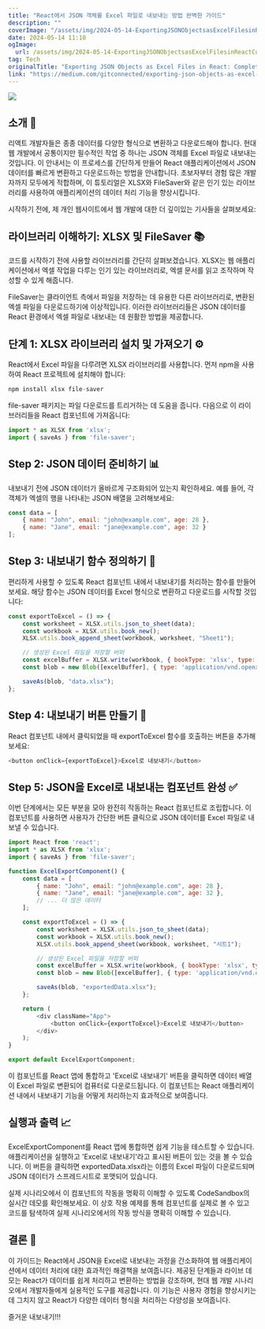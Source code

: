 ```yaml
---
title: "React에서 JSON 객체를 Excel 파일로 내보내는 방법 완벽한 가이드"
description: ""
coverImage: "/assets/img/2024-05-14-ExportingJSONObjectsasExcelFilesinReactCompleteGuide_0.png"
date: 2024-05-14 11:10
ogImage: 
  url: /assets/img/2024-05-14-ExportingJSONObjectsasExcelFilesinReactCompleteGuide_0.png
tag: Tech
originalTitle: "Exporting JSON Objects as Excel Files in React: Complete Guide"
link: "https://medium.com/gitconnected/exporting-json-objects-as-excel-files-in-react-a-beginners-guide-08b090bc2a99"
---
```



<img src="/assets/img/2024-05-14-ExportingJSONObjectsasExcelFilesinReactCompleteGuide_0.png" />

## 소개 🌟

리액트 개발자들은 종종 데이터를 다양한 형식으로 변환하고 다운로드해야 합니다. 현대 웹 개발에서 공통이지만 필수적인 작업 중 하나는 JSON 객체를 Excel 파일로 내보내는 것입니다. 이 안내서는 이 프로세스를 간단하게 만들어 React 애플리케이션에서 JSON 데이터를 빠르게 변환하고 다운로드하는 방법을 안내합니다. 초보자부터 경험 많은 개발자까지 모두에게 적합하며, 이 튜토리얼은 XLSX와 FileSaver와 같은 인기 있는 라이브러리를 사용하여 애플리케이션의 데이터 처리 기능을 향상시킵니다.

시작하기 전에, 제 개인 웹사이트에서 웹 개발에 대한 더 깊이있는 기사들을 살펴보세요:



## 라이브러리 이해하기: XLSX 및 FileSaver 📚

코드를 시작하기 전에 사용할 라이브러리를 간단히 살펴보겠습니다. XLSX는 웹 애플리케이션에서 엑셀 작업을 다루는 인기 있는 라이브러리로, 엑셀 문서를 읽고 조작하며 작성할 수 있게 해줍니다.

FileSaver는 클라이언트 측에서 파일을 저장하는 데 유용한 다른 라이브러리로, 변환된 엑셀 파일을 다운로드하기에 이상적입니다. 이러한 라이브러리들은 JSON 데이터를 React 환경에서 엑셀 파일로 내보내는 데 원활한 방법을 제공합니다.

## 단계 1: XLSX 라이브러리 설치 및 가져오기 ⚙️



React에서 Excel 파일을 다루려면 XLSX 라이브러리를 사용합니다. 먼저 npm을 사용하여 React 프로젝트에 설치해야 합니다:

```js
npm install xlsx file-saver
```

file-saver 패키지는 파일 다운로드를 트리거하는 데 도움을 줍니다. 다음으로 이 라이브러리들을 React 컴포넌트에 가져옵니다:

```js
import * as XLSX from 'xlsx';
import { saveAs } from 'file-saver';
```



## Step 2: JSON 데이터 준비하기 📊

내보내기 전에 JSON 데이터가 올바르게 구조화되어 있는지 확인하세요. 예를 들어, 각 객체가 엑셀의 행을 나타내는 JSON 배열을 고려해보세요:

```js
const data = [
    { name: "John", email: "john@example.com", age: 28 },
    { name: "Jane", email: "jane@example.com", age: 32 }
];
```

## Step 3: 내보내기 함수 정의하기 🚀



편리하게 사용할 수 있도록 React 컴포넌트 내에서 내보내기를 처리하는 함수를 만들어보세요. 해당 함수는 JSON 데이터를 Excel 형식으로 변환하고 다운로드를 시작할 것입니다:

```js
const exportToExcel = () => {
    const worksheet = XLSX.utils.json_to_sheet(data);
    const workbook = XLSX.utils.book_new();
    XLSX.utils.book_append_sheet(workbook, worksheet, "Sheet1");

    // 생성된 Excel 파일을 저장할 버퍼
    const excelBuffer = XLSX.write(workbook, { bookType: 'xlsx', type: 'array' });
    const blob = new Blob([excelBuffer], { type: 'application/vnd.openxmlformats-officedocument.spreadsheetml.sheet;charset=UTF-8' });

    saveAs(blob, "data.xlsx");
};
```

## Step 4: 내보내기 버튼 만들기 🔘

React 컴포넌트 내에서 클릭되었을 때 exportToExcel 함수를 호출하는 버튼을 추가해보세요:



```js
<button onClick={exportToExcel}>Excel로 내보내기</button>
```

## Step 5: JSON을 Excel로 내보내는 컴포넌트 완성 ✅

이번 단계에서는 모든 부분을 모아 완전히 작동하는 React 컴포넌트로 조립합니다. 이 컴포넌트를 사용하면 사용자가 간단한 버튼 클릭으로 JSON 데이터를 Excel 파일로 내보낼 수 있습니다.

```js
import React from 'react';
import * as XLSX from 'xlsx';
import { saveAs } from 'file-saver';

function ExcelExportComponent() {
    const data = [
        { name: "John", email: "john@example.com", age: 28 },
        { name: "Jane", email: "jane@example.com", age: 32 },
        // ... 더 많은 데이터
    ];

    const exportToExcel = () => {
        const worksheet = XLSX.utils.json_to_sheet(data);
        const workbook = XLSX.utils.book_new();
        XLSX.utils.book_append_sheet(workbook, worksheet, "시트1");

        // 생성된 Excel 파일을 저장할 버퍼
        const excelBuffer = XLSX.write(workbook, { bookType: 'xlsx', type: 'array' });
        const blob = new Blob([excelBuffer], { type: 'application/vnd.openxmlformats-officedocument.spreadsheetml.sheet;charset=UTF-8' });

        saveAs(blob, "exportedData.xlsx");
    };

    return (
        <div className="App">
            <button onClick={exportToExcel}>Excel로 내보내기</button>
        </div>
    );
}

export default ExcelExportComponent;
```



이 컴포넌트를 React 앱에 통합하고 'Excel로 내보내기' 버튼을 클릭하면 데이터 배열이 Excel 파일로 변환되어 컴퓨터로 다운로드됩니다. 이 컴포넌트는 React 애플리케이션 내에서 내보내기 기능을 어떻게 처리하는지 효과적으로 보여줍니다.

## 실행과 출력 📈

ExcelExportComponent를 React 앱에 통합하면 쉽게 기능을 테스트할 수 있습니다. 애플리케이션을 실행하고 'Excel로 내보내기'라고 표시된 버튼이 있는 것을 볼 수 있습니다. 이 버튼을 클릭하면 exportedData.xlsx라는 이름의 Excel 파일이 다운로드되며 JSON 데이터가 스프레드시트로 포맷되어 있습니다.

실제 시나리오에서 이 컴포넌트의 작동을 명확히 이해할 수 있도록 CodeSandbox의 실시간 데모를 확인해보세요. 이 상호 작용 예제를 통해 컴포넌트를 실제로 볼 수 있고 코드를 탐색하여 실제 시나리오에서의 작동 방식을 명확히 이해할 수 있습니다.



## 결론 🎯

이 가이드는 React에서 JSON을 Excel로 내보내는 과정을 간소화하여 웹 애플리케이션에서 데이터 처리에 대한 효과적인 해결책을 보여줍니다. 제공된 단계들과 라이브 데모는 React가 데이터를 쉽게 처리하고 변환하는 방법을 강조하며, 현대 웹 개발 시나리오에서 개발자들에게 실용적인 도구를 제공합니다. 이 기능은 사용자 경험을 향상시키는데 그치지 않고 React가 다양한 데이터 형식을 처리하는 다양성을 보여줍니다.

즐거운 내보내기!!!